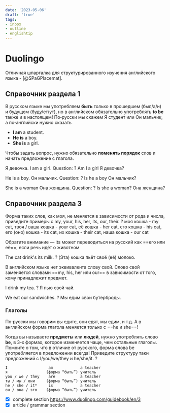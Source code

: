 ```yaml
---
date: '2023-05-06'
draft: 'true'
tags:
- inbox
- outline
- englishtip
---
```


# Duolingo

Отличная шпаргалка для структурированного изучения английского языка -
[@SPaGPlacemat].

## Справочник раздела 1

В русском языке мы употребляем **быть** только в прошедшем (был/a/и) и будущем
(буду/ет/ут), но в английском обязательно употреблять **to be** также и в
настоящем! По‑русски мы скажем Я студент или Он мальчик, а по‑английски нужно
сказать

- **I am** a student.
- **He is** a boy.
- **She is** a girl.

Чтобы задать вопрос, нужно обязательно **поменять порядок** слов и начать
предложение с глагола.

Я девочка.
I am a girl. Question:
?
Am I a girl
Я девочка?
<!--SR:!2023-05-19,8,250-->

He is a boy.
Он мальчик. Question:
?
Is he a boy
Он мальчик?
<!--SR:!2023-05-20,9,250-->

She is a woman
Она женщина. Question:
?
Is she a woman?
Она женщина?
<!--SR:!2023-05-19,8,250-->

## Справочник раздела 3

Форма таких слов, как моя, не меняется в зависимости
от рода и числа, приведите примеры с my, your, his, her, its, our, their.
?
моя кошка - my cat,
твоя / ваша кошка - your cat,
её кошка - her cat,
его кошка - his cat,
его (оно) кошка - its cat,
их кошка - their cat,
наша кошка - our cat
<!--SR:!2023-05-12,3,268-->

Обратите внимание — its может переводиться на русский как ==его или её==, если
речь идёт о животном
<!--SR:!2023-05-18,7,250-->

The cat drink's its milk.
?
(Эта) кошка пьёт своё (её) молоко.
<!--SR:!2023-05-20,9,250-->

В английском языке нет эквивалента слову свой. Слово свой заменяется словами
==my, his, her или our== в зависимости от того, кому принадлежит предмет.
<!--SR:!2023-05-14,3,210-->

I drink my tea.
?
Я пью свой чай.
<!--SR:!2023-05-17,6,250-->

We eat our sandwiches.
?
Мы едим свои бутерброды.
<!--SR:!2023-05-18,7,250-->

### Глаголы

По‑русски мы говорим вы едите, они едят, мы едим, и т.д. А в английском форма
глагола меняется только с ==he и she==!
<!--SR:!2023-05-21,10,250-->

Когда вы называете **предметы** или **людей**, нужно употреблять слово **be**, в
3-х формах, которое изменяется чаще, чем остальные глаголы. Помните о том, что в
отличие от русского, форма слова be употребляется в предложении всегда!
Приведите структуру таки предложений с I/you/we/they и he/she/it.
?
```
I                  am            a teacher
я                 (форма “быть”) учитель
you / we / they    are           a teacher
ты / мы / они     (форма “быть”) учитель
he / she / it*     is            a teacher
он / она / это    (форма “быть”) учитель
```

- [x] complete section https://www.duolingo.com/guidebook/en/3
- [x] article / grammar section